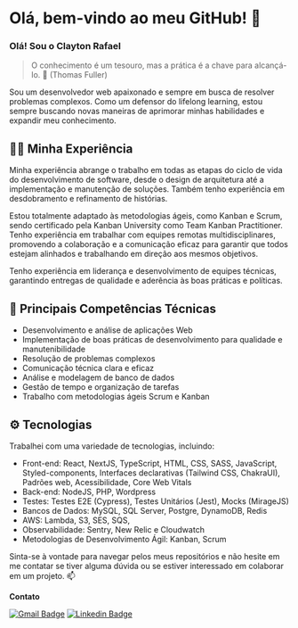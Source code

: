 # Olá, bem-vindo ao meu GitHub! :wave:

### Olá! Sou o Clayton Rafael

>O conhecimento é um tesouro, mas a prática é a chave para alcançá-lo. 🚀
>(Thomas Fuller)

Sou um desenvolvedor web apaixonado e sempre em busca de resolver problemas complexos. Como um defensor do lifelong learning, estou sempre buscando novas maneiras de aprimorar minhas habilidades e expandir meu conhecimento.

## :man_technologist: Minha Experiência

Minha experiência abrange o trabalho em todas as etapas do ciclo de vida do desenvolvimento de software, desde o design de arquitetura até a implementação e manutenção de soluções. Também tenho experiência em desdobramento e refinamento de histórias.

Estou totalmente adaptado às metodologias ágeis, como Kanban e Scrum, sendo certificado pela Kanban University como Team Kanban Practitioner. Tenho experiência em trabalhar com equipes remotas multidisciplinares, promovendo a colaboração e a comunicação eficaz para garantir que todos estejam alinhados e trabalhando em direção aos mesmos objetivos.

Tenho experiência em liderança e desenvolvimento de equipes técnicas, garantindo entregas de qualidade e aderência às boas práticas e políticas.


## :rocket: Principais Competências Técnicas

- Desenvolvimento e análise de aplicações Web
- Implementação de boas práticas de desenvolvimento para qualidade e manutenibilidade
- Resolução de problemas complexos
- Comunicação técnica clara e eficaz
- Análise e modelagem de banco de dados
- Gestão de tempo e organização de tarefas
- Trabalho com metodologias ágeis Scrum e Kanban

## :gear: Tecnologias

Trabalhei com uma variedade de tecnologias, incluindo:

- Front-end: React, NextJS, TypeScript, HTML, CSS, SASS, JavaScript, Styled-components, Interfaces declarativas (Tailwind CSS, ChakraUI), Padrões web, Acessibilidade, Core Web Vitals
- Back-end: NodeJS, PHP, Wordpress
- Testes: Testes E2E (Cypress), Testes Unitários (Jest), Mocks (MirageJS)
- Bancos de Dados: MySQL, SQL Server, Postgre, DynamoDB, Redis
- AWS: Lambda, S3, SES, SQS,
- Observabilidade: Sentry, New Relic e Cloudwatch
- Metodologias de Desenvolvimento Ágil: Kanban, Scrum

Sinta-se à vontade para navegar pelos meus repositórios e não hesite em me contatar se tiver alguma dúvida ou se estiver interessado em colaborar em um projeto. :mailbox:

**Contato**

[![Gmail Badge](https://img.shields.io/badge/Gmail-D14836?style=for-the-badge&logo=gmail&logoColor=white&link=mailtoclayton.rssouza@gmail.com)](mailto:clayton.rssouza@gmail.com) [![Linkedin Badge](https://img.shields.io/badge/LinkedIn-0077B5?style=for-the-badge&logo=linkedin&logoColor=white&link=https://www.linkedin.com/in/clayton-rafael-62b908146/)](https://www.linkedin.com/in/clayton-rafael-62b908146/)
